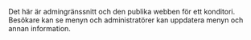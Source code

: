 Det här är admingränssnitt och den publika webben för ett konditori. Besökare kan se menyn och administratörer kan uppdatera menyn och annan information.